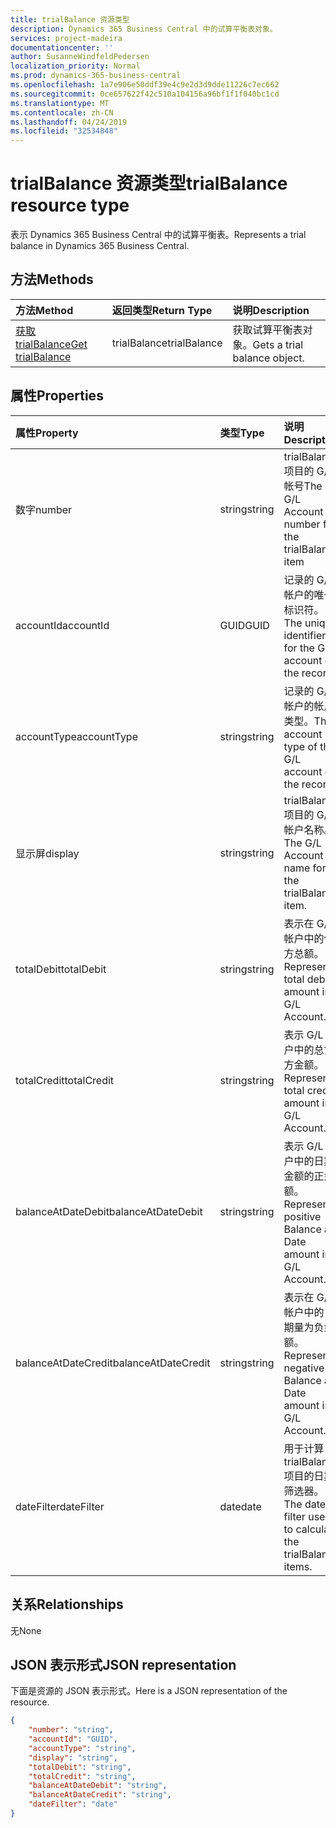 ```yaml
---
title: trialBalance 资源类型
description: Dynamics 365 Business Central 中的试算平衡表对象。
services: project-madeira
documentationcenter: ''
author: SusanneWindfeldPedersen
localization_priority: Normal
ms.prod: dynamics-365-business-central
ms.openlocfilehash: 1a7e906e50ddf39e4c9e2d3d9dde11226c7ec662
ms.sourcegitcommit: 0ce657622f42c510a104156a96bf1f1f040bc1cd
ms.translationtype: MT
ms.contentlocale: zh-CN
ms.lasthandoff: 04/24/2019
ms.locfileid: "32534848"
---
```

# <a name="trialbalance-resource-type"></a><span data-ttu-id="d4284-103">trialBalance 资源类型</span><span class="sxs-lookup"><span data-stu-id="d4284-103">trialBalance resource type</span></span>
<span data-ttu-id="d4284-104">表示 Dynamics 365 Business Central 中的试算平衡表。</span><span class="sxs-lookup"><span data-stu-id="d4284-104">Represents a trial balance in Dynamics 365 Business Central.</span></span>

## <a name="methods"></a><span data-ttu-id="d4284-105">方法</span><span class="sxs-lookup"><span data-stu-id="d4284-105">Methods</span></span>

| <span data-ttu-id="d4284-106">方法</span><span class="sxs-lookup"><span data-stu-id="d4284-106">Method</span></span>       | <span data-ttu-id="d4284-107">返回类型</span><span class="sxs-lookup"><span data-stu-id="d4284-107">Return Type</span></span>  |<span data-ttu-id="d4284-108">说明</span><span class="sxs-lookup"><span data-stu-id="d4284-108">Description</span></span>|
|:---------------|:--------|:----------|
|[<span data-ttu-id="d4284-109">获取 trialBalance</span><span class="sxs-lookup"><span data-stu-id="d4284-109">Get trialBalance</span></span>](../api/dynamics-trialbalance-get.md)|<span data-ttu-id="d4284-110">trialBalance</span><span class="sxs-lookup"><span data-stu-id="d4284-110">trialBalance</span></span>|<span data-ttu-id="d4284-111">获取试算平衡表对象。</span><span class="sxs-lookup"><span data-stu-id="d4284-111">Gets a trial balance object.</span></span>|

## <a name="properties"></a><span data-ttu-id="d4284-112">属性</span><span class="sxs-lookup"><span data-stu-id="d4284-112">Properties</span></span>
| <span data-ttu-id="d4284-113">属性</span><span class="sxs-lookup"><span data-stu-id="d4284-113">Property</span></span>     | <span data-ttu-id="d4284-114">类型</span><span class="sxs-lookup"><span data-stu-id="d4284-114">Type</span></span>   |<span data-ttu-id="d4284-115">说明</span><span class="sxs-lookup"><span data-stu-id="d4284-115">Description</span></span>|
|:---------------|:--------|:----------|
|<span data-ttu-id="d4284-116">数字</span><span class="sxs-lookup"><span data-stu-id="d4284-116">number</span></span>|<span data-ttu-id="d4284-117">string</span><span class="sxs-lookup"><span data-stu-id="d4284-117">string</span></span>|<span data-ttu-id="d4284-118">trialBalance 项目的 G/L 帐号</span><span class="sxs-lookup"><span data-stu-id="d4284-118">The G/L Account number for the trialBalance item</span></span>|
|<span data-ttu-id="d4284-119">accountId</span><span class="sxs-lookup"><span data-stu-id="d4284-119">accountId</span></span>|<span data-ttu-id="d4284-120">GUID</span><span class="sxs-lookup"><span data-stu-id="d4284-120">GUID</span></span>|<span data-ttu-id="d4284-121">记录的 G/L 帐户的唯一标识符。</span><span class="sxs-lookup"><span data-stu-id="d4284-121">The unique identifier for the G/L account of the record.</span></span>|
|<span data-ttu-id="d4284-122">accountType</span><span class="sxs-lookup"><span data-stu-id="d4284-122">accountType</span></span>|<span data-ttu-id="d4284-123">string</span><span class="sxs-lookup"><span data-stu-id="d4284-123">string</span></span>|<span data-ttu-id="d4284-124">记录的 G/L 帐户的帐户类型。</span><span class="sxs-lookup"><span data-stu-id="d4284-124">The account type of the G/L account of the record.</span></span>|
|<span data-ttu-id="d4284-125">显示屏</span><span class="sxs-lookup"><span data-stu-id="d4284-125">display</span></span>|<span data-ttu-id="d4284-126">string</span><span class="sxs-lookup"><span data-stu-id="d4284-126">string</span></span>|<span data-ttu-id="d4284-127">trialBalance 项目的 G/L 帐户名称。</span><span class="sxs-lookup"><span data-stu-id="d4284-127">The G/L Account name for the trialBalance item.</span></span>|
|<span data-ttu-id="d4284-128">totalDebit</span><span class="sxs-lookup"><span data-stu-id="d4284-128">totalDebit</span></span>|<span data-ttu-id="d4284-129">string</span><span class="sxs-lookup"><span data-stu-id="d4284-129">string</span></span>|<span data-ttu-id="d4284-130">表示在 G/L 帐户中的借方总额。</span><span class="sxs-lookup"><span data-stu-id="d4284-130">Represents total debit amount in G/L Account.</span></span>|
|<span data-ttu-id="d4284-131">totalCredit</span><span class="sxs-lookup"><span data-stu-id="d4284-131">totalCredit</span></span>|<span data-ttu-id="d4284-132">string</span><span class="sxs-lookup"><span data-stu-id="d4284-132">string</span></span>|<span data-ttu-id="d4284-133">表示 G/L 帐户中的总贷方金额。</span><span class="sxs-lookup"><span data-stu-id="d4284-133">Represents total credit amount in G/L Account.</span></span>|
|<span data-ttu-id="d4284-134">balanceAtDateDebit</span><span class="sxs-lookup"><span data-stu-id="d4284-134">balanceAtDateDebit</span></span>|<span data-ttu-id="d4284-135">string</span><span class="sxs-lookup"><span data-stu-id="d4284-135">string</span></span>|<span data-ttu-id="d4284-136">表示 G/L 帐户中的日期金额的正余额。</span><span class="sxs-lookup"><span data-stu-id="d4284-136">Represents positive Balance at Date amount in G/L Account.</span></span>|
|<span data-ttu-id="d4284-137">balanceAtDateCredit</span><span class="sxs-lookup"><span data-stu-id="d4284-137">balanceAtDateCredit</span></span>|<span data-ttu-id="d4284-138">string</span><span class="sxs-lookup"><span data-stu-id="d4284-138">string</span></span>|<span data-ttu-id="d4284-139">表示在 G/L 帐户中的日期量为负余额。</span><span class="sxs-lookup"><span data-stu-id="d4284-139">Represents negative Balance at Date amount in G/L Account.</span></span>|
|<span data-ttu-id="d4284-140">dateFilter</span><span class="sxs-lookup"><span data-stu-id="d4284-140">dateFilter</span></span>|<span data-ttu-id="d4284-141">date</span><span class="sxs-lookup"><span data-stu-id="d4284-141">date</span></span>|<span data-ttu-id="d4284-142">用于计算 trialBalance 项目的日期筛选器。</span><span class="sxs-lookup"><span data-stu-id="d4284-142">The date filter used to calculate the trialBalance items.</span></span>|


## <a name="relationships"></a><span data-ttu-id="d4284-143">关系</span><span class="sxs-lookup"><span data-stu-id="d4284-143">Relationships</span></span>
<span data-ttu-id="d4284-144">无</span><span class="sxs-lookup"><span data-stu-id="d4284-144">None</span></span>

## <a name="json-representation"></a><span data-ttu-id="d4284-145">JSON 表示形式</span><span class="sxs-lookup"><span data-stu-id="d4284-145">JSON representation</span></span>

<span data-ttu-id="d4284-146">下面是资源的 JSON 表示形式。</span><span class="sxs-lookup"><span data-stu-id="d4284-146">Here is a JSON representation of the resource.</span></span>


```json
{
    "number": "string",
    "accountId": "GUID",
    "accountType": "string",
    "display": "string",
    "totalDebit": "string",
    "totalCredit": "string",
    "balanceAtDateDebit": "string",
    "balanceAtDateCredit": "string",
    "dateFilter": "date"
}

```

